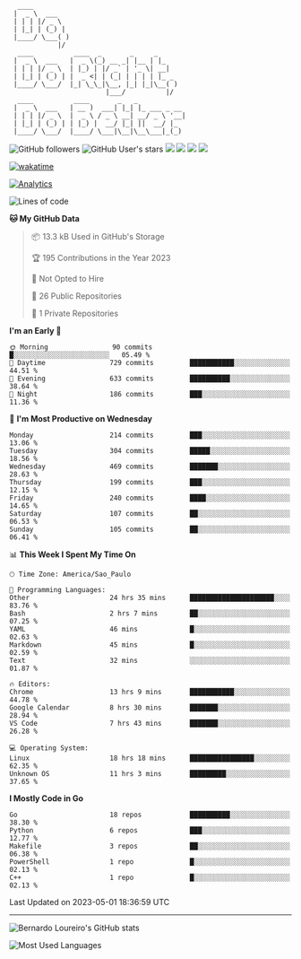 ```ascii
  ____         
 |  _ \  ___   
 | | | |/ _ \  
 | |_| | (_) | 
 |____/ \___( )
            |/ 
  ____          ____  _       _     _     
 |  _ \  ___   |  _ \(_) __ _| |__ | |_   
 | | | |/ _ \  | |_) | |/ _` | '_ \| __|  
 | |_| | (_) | |  _ <| | (_| | | | | |_ _ 
 |____/ \___/  |_| \_\_|\__, |_| |_|\__( )
                        |___/          |/ 
  ____          ____       _   _            
 |  _ \  ___   | __ )  ___| |_| |_ ___ _ __ 
 | | | |/ _ \  |  _ \ / _ \ __| __/ _ \ '__|
 | |_| | (_) | | |_) |  __/ |_| ||  __/ |_  
 |____/ \___/  |____/ \___|\__|\__\___|_(_) 

```

![GitHub followers](https://img.shields.io/github/followers/bernardolm?style=for-the-badge&label=GitHub%20followers) ![GitHub User's stars](https://img.shields.io/github/stars/bernardolm?style=for-the-badge&label=GitHub%20User's%20stars) [![](https://img.shields.io/static/v1?logo=linkedin&label=LinkedIn&message=bernardolm&color=0A66C2&style=for-the-badge)](https://www.linkedin.com/in/bernardolm) [![](https://img.shields.io/static/v1?logo=lastdotfm&label=last.fm&message=bernardolm&color=D51007&style=for-the-badge)](https://www.last.fm/user/bernardolm) [![](https://img.shields.io/static/v1?logo=spotify&label=spotify&message=bernardolou&color=1ED760&style=for-the-badge)](https://open.spotify.com/user/bernardolou) [![](https://img.shields.io/static/v1?logo=awesomelists&label=My%20awesome%20stars&message=⭐⭐⭐&color=FC60A8&style=for-the-badge)](https://github.com/bernardolm/awesome-stars)

[![wakatime](https://wakatime.com/badge/user/186868b7-2443-4b6b-ae40-3d29d342e88e.svg)](https://wakatime.com/@186868b7-2443-4b6b-ae40-3d29d342e88e)

[![Analytics](https://ga-beacon.appspot.com/G-EJYL08EQR8/chromeskel_a/readme?pixel)](https://github.com/igrigorik/ga-beacon)

<!--START_SECTION:waka-->
![Lines of code](https://img.shields.io/badge/From%20Hello%20World%20I%27ve%20Written-3.1%20million%20lines%20of%20code-blue)

**🐱 My GitHub Data** 

> 📦 13.3 kB Used in GitHub's Storage 
 > 
> 🏆 195 Contributions in the Year 2023
 > 
> 🚫 Not Opted to Hire
 > 
> 📜 26 Public Repositories 
 > 
> 🔑 1 Private Repositories 
 > 
**I'm an Early 🐤** 

```text
🌞 Morning                90 commits          █░░░░░░░░░░░░░░░░░░░░░░░░   05.49 % 
🌆 Daytime                729 commits         ███████████░░░░░░░░░░░░░░   44.51 % 
🌃 Evening                633 commits         ██████████░░░░░░░░░░░░░░░   38.64 % 
🌙 Night                  186 commits         ███░░░░░░░░░░░░░░░░░░░░░░   11.36 % 
```
📅 **I'm Most Productive on Wednesday** 

```text
Monday                   214 commits         ███░░░░░░░░░░░░░░░░░░░░░░   13.06 % 
Tuesday                  304 commits         █████░░░░░░░░░░░░░░░░░░░░   18.56 % 
Wednesday                469 commits         ███████░░░░░░░░░░░░░░░░░░   28.63 % 
Thursday                 199 commits         ███░░░░░░░░░░░░░░░░░░░░░░   12.15 % 
Friday                   240 commits         ████░░░░░░░░░░░░░░░░░░░░░   14.65 % 
Saturday                 107 commits         ██░░░░░░░░░░░░░░░░░░░░░░░   06.53 % 
Sunday                   105 commits         ██░░░░░░░░░░░░░░░░░░░░░░░   06.41 % 
```


📊 **This Week I Spent My Time On** 

```text
🕑︎ Time Zone: America/Sao_Paulo

💬 Programming Languages: 
Other                    24 hrs 35 mins      █████████████████████░░░░   83.76 % 
Bash                     2 hrs 7 mins        ██░░░░░░░░░░░░░░░░░░░░░░░   07.25 % 
YAML                     46 mins             █░░░░░░░░░░░░░░░░░░░░░░░░   02.63 % 
Markdown                 45 mins             █░░░░░░░░░░░░░░░░░░░░░░░░   02.59 % 
Text                     32 mins             ░░░░░░░░░░░░░░░░░░░░░░░░░   01.87 % 

🔥 Editors: 
Chrome                   13 hrs 9 mins       ███████████░░░░░░░░░░░░░░   44.78 % 
Google Calendar          8 hrs 30 mins       ███████░░░░░░░░░░░░░░░░░░   28.94 % 
VS Code                  7 hrs 43 mins       ███████░░░░░░░░░░░░░░░░░░   26.28 % 

💻 Operating System: 
Linux                    18 hrs 18 mins      ████████████████░░░░░░░░░   62.35 % 
Unknown OS               11 hrs 3 mins       █████████░░░░░░░░░░░░░░░░   37.65 % 
```

**I Mostly Code in Go** 

```text
Go                       18 repos            ██████████░░░░░░░░░░░░░░░   38.30 % 
Python                   6 repos             ███░░░░░░░░░░░░░░░░░░░░░░   12.77 % 
Makefile                 3 repos             ██░░░░░░░░░░░░░░░░░░░░░░░   06.38 % 
PowerShell               1 repo              █░░░░░░░░░░░░░░░░░░░░░░░░   02.13 % 
C++                      1 repo              █░░░░░░░░░░░░░░░░░░░░░░░░   02.13 % 
```




 Last Updated on 2023-05-01 18:36:59 UTC
<!--END_SECTION:waka-->

---

![Bernardo Loureiro's GitHub stats](https://github-readme-stats.vercel.app/api?username=bernardolm&count_private=true&show_icons=true&theme=nightowl&include_all_commits=true)

![Most Used Languages](https://github-readme-stats.vercel.app/api/top-langs/?username=bernardolm&theme=nightowl&langs_count=99)
